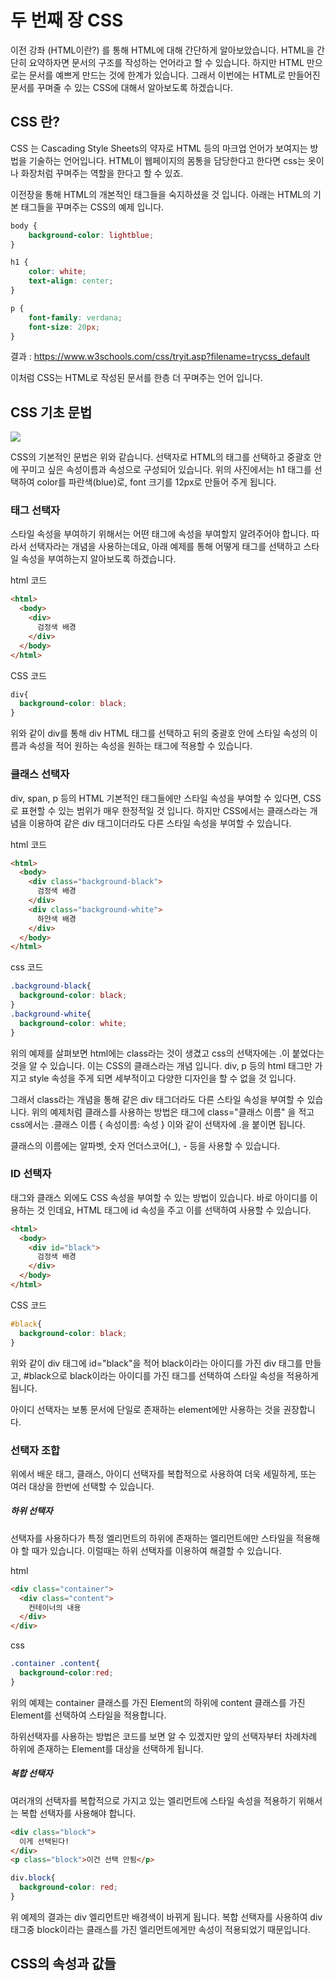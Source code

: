 # 두 번째 장 CSS
이전 강좌 (HTML이란?) 를 통해 HTML에 대해 간단하게 알아보았습니다. HTML을 간단히 요약하자면 문서의 구조를 작성하는 언어라고 할 수 있습니다. 하지만 HTML 만으로는 문서를 예쁘게 만드는 것에 한계가 있습니다. 그래서 이번에는 HTML로 만들어진 문서를 꾸며줄 수 있는 CSS에 대해서 알아보도록 하겠습니다.

## CSS 란?
CSS 는 Cascading Style Sheets의 약자로 HTML 등의 마크업 언어가 보여지는 방법을 기술하는 언어입니다.
HTML이 웹페이지의 몸통을 담당한다고 한다면 css는 옷이나 화장처럼 꾸며주는 역할을 한다고 할 수 있죠.

이전장을 통해 HTML의 개본적인 태그들을 숙지하셨을 것 입니다. 아래는 HTML의 기본 태그들을 꾸며주는 CSS의 예제 입니다.


```css
body {
    background-color: lightblue;
}

h1 {
    color: white;
    text-align: center;
}

p {
    font-family: verdana;
    font-size: 20px;
}
```

결과 : https://www.w3schools.com/css/tryit.asp?filename=trycss_default

이처럼 CSS는 HTML로 작성된 문서를 한층 더 꾸며주는 언어 입니다.



## CSS 기초 문법
![](https://www.w3schools.com/css/selector.gif)

CSS의 기본적인 문법은 위와 같습니다. 선택자로 HTML의 태그를 선택하고 중괄호 안에 꾸미고 싶은 속성이름과 속성으로 구성되어 있습니다. 위의 사진에서는 h1 태그를 선택하여 color를 파란색(blue)로, font 크기를 12px로 만들어 주게 됩니다.

### 태그 선택자
스타일 속성을 부여하기 위해서는 어떤 태그에 속성을 부여할지 알려주어야 합니다. 따라서 선택자라는 개념을 사용하는데요, 아래 예제를 통해 어떻게 태그를 선택하고 스타일 속성을 부여하는지 알아보도록 하겠습니다.


html 코드
```HTML
<html>
  <body>
    <div>
      검정색 배경
    </div>
  </body>
</html>
```
CSS 코드
```CSS
div{
  background-color: black;
}
```

위와 같이 div를 통해 div HTML 태그를 선택하고 뒤의 중괄호 안에 스타일 속성의 이름과 속성을 적어 원하는 속성을 원하는 태그에 적용할 수 있습니다.

### 클래스 선택자
div, span, p 등의 HTML 기본적인 태그들에만 스타일 속성을 부여할 수 있다면, CSS로 표현할 수 있는 범위가 매우 한정적일 것 입니다. 하지만 CSS에서는 클래스라는 개념을 이용하여 같은 div 태그이더라도 다른 스타일 속성을 부여할 수 있습니다.


html 코드
```HTML
<html>
  <body>
    <div class="background-black">
      검정색 배경
    </div>
    <div class="background-white">
      하얀색 배경
    </div>
  </body>
</html>
```
css 코드
```css
.background-black{
  background-color: black;
}
.background-white{
  background-color: white;
}
```

위의 예제를 살펴보면 html에는 class라는 것이 생겼고 css의 선택자에는 .이 붙었다는 것을 알 수 있습니다. 이는 CSS의 클래스라는 개념 입니다. div, p 등의 html 태그만 가지고 style 속성을 주게 되면 세부적이고 다양한 디자인을 할 수 없을 것 입니다.

그래서 class라는 개념을 통해 같은 div 태그더라도 다른 스타일 속성을 부여할 수 있습니다. 위의 예제처럼 클래스를 사용하는 방법은 태그에 class="클래스 이름" 을 적고 css에서는 .클래스 이름 { 속성이름: 속성 } 이와 같이 선택자에 .을 붙이면 됩니다.

클래스의 이름에는 알파벳, 숫자 언더스코어(_), - 등을 사용할 수 있습니다.


### ID 선택자
태그와 클래스 외에도 CSS 속성을 부여할 수 있는 방법이 있습니다. 바로 아이디를 이용하는 것 인데요, HTML 태그에 id 속성을 주고 이를 선택하여 사용할 수 있습니다.

```HTML
<html>
  <body>
    <div id="black">
      검정색 배경
    </div>
  </body>
</html>
```
CSS 코드
```CSS
#black{
  background-color: black;
}
```

위와 같이 div 태그에 id="black"을 적어 black이라는 아이디를 가진 div 태그를 만들고, #black으로 black이라는 아이디를 가진 태그를 선택하여 스타일 속성을 적용하게 됩니다.

아이디 선택자는 보통 문서에 단일로 존재하는 element에만 사용하는 것을 권장합니다.


### 선택자 조합
위에서 배운 태그, 클래스, 아이디 선택자를 복합적으로 사용하여 더욱 세밀하게, 또는 여러 대상을 한번에 선택할 수 있습니다.

##### 하위 선택자
선택자를 사용하다가 특정 엘리먼트의 하위에 존재하는 엘리먼트에만 스타일을 적용해야 할 때가 있습니다. 이럴때는 하위 선택자를 이용하여 해결할 수 있습니다.

html
```html
<div class="container">
  <div class="content">
    컨테이너의 내용
  </div>
</div>
```
css
```css
.container .content{
  background-color:red;
}
```
위의 예제는 container 클래스를 가진 Element의 하위에 content 클래스를 가진 Element를 선택하여 스타일을 적용합니다.

하위선택자를 사용하는 방법은 코드를 보면 알 수 있겠지만 앞의 선택자부터 차례차례 하위에 존재하는 Element를 대상을 선택하게 됩니다.

##### 복합 선택자
여러개의 선택자를 복합적으로 가지고 있는 엘리먼트에 스타일 속성을 적용하기 위해서는 복합 선택자를 사용해야 합니다.

```html
<div class="block">
  이게 선택된다!
</div>
<p class="block">이건 선택 안됨</p>
```

```css
div.block{
  background-color: red;
}
```

위 예제의 결과는 div 엘리먼트만 배경색이 바뀌게 됩니다. 복합 선택자를 사용하여 div태그중 block이라는 클래스를 가진 엘리먼트에게만 속성이 적용되었기 때문입니다.




## CSS의 속성과 값들
